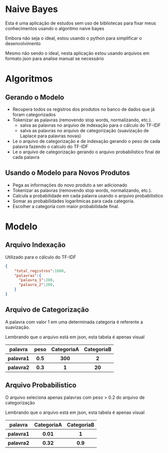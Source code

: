 # Naive Bayes

Esta é uma aplicação de estudos sem uso de bibliotecas para fixar meus conhecimentos usando o algoritmo naive bayes

Embora não seja o ideal, estou usando o python para simplificar o desenvolvimento

Mesmo não sendo o ideal, nesta aplicação estou usando arquivos em formato json para analise manual se necessário

# Algoritmos

## Gerando o Modelo

- Recupera todos os registros dos produtos no banco de dados que já foram categorizados
- Tokenizar as palavras (removendo stop words, normalizando, etc.).
    - salva as palavras no arquivo de indexação para o cálculo do TF-IDF
    - salva as palavras no arquivo de categorização (suavização de Laplace para palavras novas)
- Le o arquivo de categorização e de indexação gerando o peso de cada palavra fazendo o calculo do TF-IDF
- Le o arquivo de categorização gerando o arquivo probabilistico final de cada palavra

## Usando o Modelo para Novos Produtos

- Pega as informações do novo produto a ser adicionado
- Tokenizar as palavras (removendo stop words, normalizando, etc.).
- Calcula a probabilidade em cada palavra usando o arquivo probabilistico 
- Somar as probabilidades logarítmicas para cada categoria.
- Escolher a categoria com maior probabilidade final.

# Modelo

## Arquivo Indexação

Utilizado para o cálculo do TF-IDF

```json
{
    "total_registros":1000,
    "palavras":{
      "palavra_1":200,
      "palavra_2":200,
    }
}
```

## Arquivo de Categorização
A palavra com valor 1 em uma determinada categoria é referente a suavização.

Lembrando que o arquivo está em json, esta tabela é apenas visual

<table>
    <tr>
      <th scope="col">palavra</th>
      <th scope="col">peso</th>
      <th scope="col">CategoriaA</th>
      <th scope="col">CategoriaB</th>
    </tr>
    <tr>
      <th scope="col">palavra1</th>
      <th scope="col">0.5</th>
      <th scope="col">300</th>
      <th scope="col">2</th>
    </tr>
    <tr>
      <th scope="col">palavra2</th>
      <th scope="col">0.3</th>
      <th scope="col">1</th>
      <th scope="col">20</th>
    </tr>
</table>

## Arquivo Probabilistico

O arquivo seleciona apenas palavras com peso > 0.2 do arquivo de categorização

Lembrando que o arquivo está em json, esta tabela é apenas visual

<table>
    <tr>
      <th scope="col">palavra</th>
      <th scope="col">CategoriaA</th>
      <th scope="col">CategoriaB</th>
    </tr>
    <tr>
      <th scope="col">palavra1</th>
      <th scope="col">0.01</th>
      <th scope="col">1</th>
    </tr>
    <tr>
      <th scope="col">palavra2</th>
      <th scope="col">0.32</th>
      <th scope="col">0.9</th>
    </tr>
</table>


